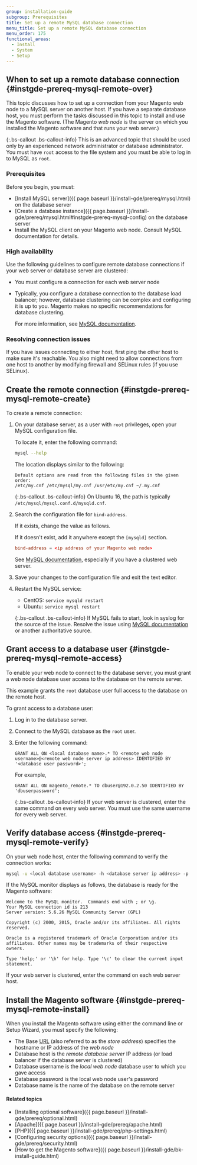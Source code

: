 ```yaml
---
group: installation-guide
subgroup: Prerequisites
title: Set up a remote MySQL database connection
menu_title: Set up a remote MySQL database connection
menu_order: 175
functional_areas:
  - Install
  - System
  - Setup
---
```


## When to set up a remote database connection {#instgde-prereq-mysql-remote-over}

This topic discusses how to set up a connection from your Magento web node to a MySQL server on another host. If you have a separate database host, you must perform the tasks discussed in this topic to install and use the Magento software. (The Magento *web node* is the server on which you installed the Magento software and that runs your web server.)

{:.bs-callout .bs-callout-info}
This is an advanced topic that should be used only by an experienced network administrator or database administrator. You must have `root` access to the file system and you must be able to log in to MySQL as `root`.

### Prerequisites

Before you begin, you must:

*	[Install MySQL server]({{ page.baseurl }}/install-gde/prereq/mysql.html) on the database server
*	[Create a database instance]({{ page.baseurl }}/install-gde/prereq/mysql.html#instgde-prereq-mysql-config) on the database server
*	Install the MySQL client on your Magento web node. Consult MySQL documentation for details.

### High availability

Use the following guidelines to configure remote database connections if your web server or database server are clustered:

*	You must configure a connection for each web server node
*	Typically, you configure a database connection to the database load balancer; however, database clustering can be complex and configuring it is up to you. Magento makes no specific recommendations for database clustering.

	For more information, see [MySQL documentation](https://dev.mysql.com/doc/refman/5.6/en/mysql-cluster.html).

### Resolving connection issues

If you have issues connecting to either host, first ping the other host to make sure it's reachable. You also might need to allow connections from one host to another by modifying firewall and SELinux rules (if you use SELinux).

## Create the remote connection {#instgde-prereq-mysql-remote-create}

To create a remote connection:

1.	On your database server, as a user with `root` privileges, open your MySQL configuration file.

    To locate it, enter the following command:

    ```bash
    mysql --help
    ```

    The location displays similar to the following:

    ```terminal
    Default options are read from the following files in the given order:
    /etc/my.cnf /etc/mysql/my.cnf /usr/etc/my.cnf ~/.my.cnf
    ```

    {:.bs-callout .bs-callout-info}
    On Ubuntu 16, the path is typically `/etc/mysql/mysql.conf.d/mysqld.cnf`.

3.	Search the configuration file for `bind-address`.

    If it exists, change the value as follows.

    If it doesn't exist, add it anywhere except the `[mysqld]` section.

    ```conf
    bind-address = <ip address of your Magento web node>
    ```

    See [MySQL documentation](https://dev.mysql.com/doc/refman/5.6/en/server-options.html), especially if you have a clustered web server.

3.	Save your changes to the configuration file and exit the text editor.
4.	Restart the MySQL service:

    * CentOS: `service mysqld restart`
    * Ubuntu: `service mysql restart`

    {:.bs-callout .bs-callout-info}
    If MySQL fails to start, look in syslog for the source of the issue. Resolve the issue using [MySQL documentation](https://dev.mysql.com/doc/refman/5.6/en/server-options.html#option_mysqld_bind-address) or another authoritative source.

## Grant access to a database user {#instgde-prereq-mysql-remote-access}

To enable your web node to connect to the database server, you must grant a web node database user access to the database on the remote server.

This example grants the `root` database user full access to the database on the remote host.

To grant access to a database user:

1.	Log in to the database server.
2.	Connect to the MySQL database as the `root` user.
3.	Enter the following command:

    ```shell
    GRANT ALL ON <local database name>.* TO <remote web node username>@<remote web node server ip address> IDENTIFIED BY '<database user password>';
    ```

    For example,

    ```shell
    GRANT ALL ON magento_remote.* TO dbuser@192.0.2.50 IDENTIFIED BY 'dbuserpassword';
    ```

    {:.bs-callout .bs-callout-info}
    If your web server is clustered, enter the same command on every web server. You must use the same username for every web server.

## Verify database access {#instgde-prereq-mysql-remote-verify}

On your web node host, enter the following command to verify the connection works:

```bash
mysql -u <local database username> -h <database server ip address> -p
```

If the MySQL monitor displays as follows, the database is ready for the Magento software:

```terminal
Welcome to the MySQL monitor.  Commands end with ; or \g.
Your MySQL connection id is 213
Server version: 5.6.26 MySQL Community Server (GPL)

Copyright (c) 2000, 2015, Oracle and/or its affiliates. All rights reserved.

Oracle is a registered trademark of Oracle Corporation and/or its
affiliates. Other names may be trademarks of their respective
owners.

Type 'help;' or '\h' for help. Type '\c' to clear the current input statement.
```

If your web server is clustered, enter the command on each web server host.

## Install the Magento software {#instgde-prereq-mysql-remote-install}

When you install the Magento software using either the command line or Setup Wizard, you must specify the following:

*	The Base [URL](https://glossary.magento.com/url) (also referred to as the *store address*) specifies the hostname or IP address of the *web node*
*	Database host is the *remote database server* IP address (or load balancer if the database server is clustered)
*	Database username is the *local web node* database user to which you gave access
*	Database password is the local web node user's password
*	Database name is the name of the database on the remote server

#### Related topics

*	[Installing optional software]({{ page.baseurl }}/install-gde/prereq/optional.html)
*	[Apache]({{ page.baseurl }}/install-gde/prereq/apache.html)
*	[PHP]({{ page.baseurl }}/install-gde/prereq/php-settings.html)
*	[Configuring security options]({{ page.baseurl }}/install-gde/prereq/security.html)
*	[How to get the Magento software]({{ page.baseurl }}/install-gde/bk-install-guide.html)
